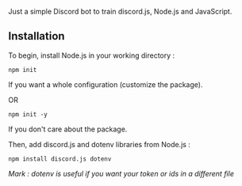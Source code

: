 Just a simple Discord bot to train discord.js, Node.js and JavaScript.

## Installation

To begin, install Node.js in your working directory :

`npm init`

If you want a whole configuration (customize the package).


OR


`npm init -y`

If you don't care about the package.


Then, add discord.js and dotenv libraries from Node.js :

`npm install discord.js dotenv`


*Mark : dotenv is useful if you want your token or ids in a different file*
